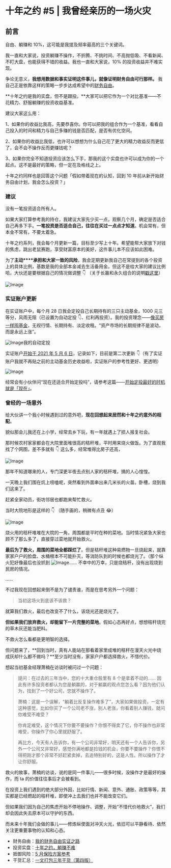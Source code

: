 # 十年之约 #5 | 我曾经亲历的一场火灾

## 前言

自由、躺赚和 10%，这可能是我提及频率最高的三个关键词。

我一直和大家说，投资躺赚不操作，不折腾、不挑时间、不高抛低吸、不看新闻、不盯大盘，也能获得不错的收益。我也一直和大家说，10% 的投资收益并不难实现。

争论无意义，**我想用数据和事实证明这件事儿，就像证明财务自由可行那样。** 我自己正是依靠这样的策略一步步达成希望中的[财务自由](http://mp.weixin.qq.com/s?__biz=MzUzNjE3NzQ3Nw==&mid=2247488358&idx=1&sn=4539d162ecbf8852b1f21b48b6ed0812&chksm=fafb6d4ccd8ce45abb0a6ff587bfbc076e8541431cb2b3a6d9a16eb65e40a9d19b03cb847aaa&scene=21#wechat_redirect)。

**十年之约是我的实盘，但不是跟投。**大家可以把它作为一个对比基准——不花精力、舒服躺赚的投资收益基准。

建议大家这么用：

1、如果你的收益比我高，先要恭喜你。你可以把我的组合作为一个基准，看看自己投入的时间和精力与自己多赚的钱是否匹配，是否有优化空间。

2、如果你的收益比我低，也许可以想想为什么自己花了更大的精力收益反而更低了，会不会不操作反而更赚钱呢？

3、如果你完全不知道投资应该怎么下手，那我的这个实盘也许可以成为你的一个起点。这不是最好的策略，但一定在及格线之上。

十年之约同样也是回答这个问题「假如带着现在的认知，回到 10 年前从新开始财务自由计划，我会怎么投资？」

### 建议

没有一笔投资适合所有人。

如果大家打算参考我的持仓，我建议大家先少买一点，观察几个月，确定是否适合自己再多下手。**一笔投资是否适合自己，往往在买过一点点才知道**。机会常有，但本金不常有，不要太着急。

十年之约系列，我会每个月更新一篇，目标至少写上十年。希望能帮大家放下对钱的焦虑，跳出老鼠赛跑，享受财富原本的美好，这件事儿本不应该如此困难。

为了**主动****承担和大家一致的风险**，我会定期更新我自己在常提到的各个投资上的具体比例，基数是我的全部本金减去生活备用金。但这不是给大家的建议比例哈，大伙还是要根据自己的情况做调整 👇 （关于长赢和永久组合的说明[戳这里](http://mp.weixin.qq.com/s?__biz=MzUzNjE3NzQ3Nw==&mid=2247487547&idx=1&sn=0034f4608a935b280fa2ed305c03d393&chksm=fafb6e11cd8ce7073def3eb0fc42a8bda6b79e823f74c38466f4fe7a0af0ea2e12c19117a9f5&scene=21#wechat_redirect)）

![Image](https://raw.githubusercontent.com/tongweizj/Notes_Img/main/img/202110131116560)

### 实证账户更新

在实证账户中，每个月 28 日我会定投自己长期持有的三只主动基金，1000 元三等分，风雨无阻（已设置为自动定投 👇、红利再投资）。我的投资理念——[像买房一样囤基金](http://mp.weixin.qq.com/s?__biz=MzUzNjE3NzQ3Nw==&mid=2247488019&idx=1&sn=685774962a2608cd2af85e992ddb6764&chksm=fafb6c39cd8ce52fcaabdcaee95f655d05215188fd2d223de4c32e875297b7e87cba96af176d&scene=21#wechat_redirect)，无视行情、长期持有、淡定收租。“资产市场的长期规律不是波动，而是永远上涨”。

![Image](https://mmbiz.qpic.cn/mmbiz_png/xd1hVMKQsAEH78dOg71vPkvDLcmJQcq6n7IrhU6sKjZSzAibI1gmiamiaVgsguHmian6XiaxXeqb94u27CfgLOpdWwg/640?wx_fmt=png&tp=webp&wxfrom=5&wx_lazy=1&wx_co=1)我的自动定投

实证账户[开始于 2021 年 5 月 6 日](http://mp.weixin.qq.com/s?__biz=MzUzNjE3NzQ3Nw==&mid=2247488379&idx=1&sn=cd16ec5885a63fd6abdb6f2fba0fc0ae&chksm=fafb6d51cd8ce447cc0d2f13983463921890787f49cb8ef7706c11a3122b1c5b41ccc2b535ac&scene=21#wechat_redirect)，记录如下，目前是第二次更新 👇（有了实证账户我就不再贴之前的主动基金历史收益啦，实证账户的参考性更好、更透明）

![Image](https://raw.githubusercontent.com/tongweizj/Notes_Img/main/img/202110131116272)

经常会有小伙伴问“现在还适合开始定投吗”，请参考这篇——[开始定投最好的时机就是「现在」](http://mp.weixin.qq.com/s?__biz=MzUzNjE3NzQ3Nw==&mid=2247488388&idx=1&sn=96ddf3fd0dc7d920c8a3742aa5fa6d0d&chksm=fafb6daecd8ce4b8d78dbee1e47b814e05bf46aea828a1cb0b4d6e1a7e6e067acc70bddb7b0b&scene=21#wechat_redirect)。

### 曾经的一场意外

给大伙讲一个我小时候遇到过的意外吧，**现在回想起来居然和十年之约意外的相配**。

貌似那会儿我还在上小学，经常去乡下玩，有一年就遇上了损人报复社会。

那时候农村家家都会在大院里面堆很高的秸秆堆，平时用来烧火做饭。为了直观我找了个网图，差不多就有 👇 这么多，经常堆得比房子还高，

![Image](https://raw.githubusercontent.com/tongweizj/Notes_Img/main/img/202110131116651)

那年不知道哪来的人，专门深更半夜去点别人家的秸秆堆，搞的人心惶惶。

一天晚上我们围在炕上唠嗑呢，突然看到外面串出来几米长的火苗。卧槽，烧到我们这来了。

赶紧全家动员，街坊邻居也都跑来帮忙救火。

当时大院地形是这样的 👇 （随手画的，稍微有点丑 😂）

![Image](https://raw.githubusercontent.com/tongweizj/Notes_Img/main/img/202110131116173)

烧火用的秸秆堆堆在大院的一角，周围都是平时在种的菜地。当时情况紧急大家也顾不了那么多了，直接穿过菜地就开始救火。

**最后为了救火，周围的菜地全都踩烂了**。但是秸秆堆这种易燃物一旦烧起来，就靠家家户户的脸盘、水桶根本不可能扑灭，等消防队到的时候也都烧光了。（那个纵火犯好像最后也没抓到 ![Image](https://mmbiz.qpic.cn/mmbiz_png/xd1hVMKQsAGiaEp19xAyBMKZKyffHo4sRzAKVX8hvmhtMtcsGHYBeOGd5Wal1FZWQZELeP8zicLKKK6uaYIry2zw/640?wx_fmt=png&tp=webp&wxfrom=5&wx_lazy=1&wx_co=1)…… 不幸中的万幸，只是烧秸秆，没有出现烧到民房的情况。

……

不过我现在回想起来倒不是为了谴责谁，而是在思考另外一个问题：

> 当初这场火到底该不该救？

就算我们救火，最后也改变不了什么，该烧光还是烧光了。

**但如果我们放弃救火，却能留下一片完整的菜地**。假如心态再好点，想想秸秆烧完的草木灰还能当肥料。

不救火怎么看都是更明智的选择。

但问题来了，**回到当时，真有人能站在那看着家里成堆的秸秆在漫天火光中烧成灰却什么都不做吗？**至少当时没有，家家户户都选择救火，不惜代价。

想起当初基金经理萧楠在访谈时被问过一个问题：

> 提问：在过去的三年当中，您的十大重仓股里有 8 个是拿着不动的…… 因此有许多投资者都认为您是躺赢的，对于躺赢的观点您怎么看？因为他们认为，找到了一个好公司，您就不操作了。
>
> 萧楠：这是一个误解，“躺着比反复操作难多了”，大家如果做投资，一定有这种感觉，比如你买了一个公司老不涨，别人老涨，你看着别人赚钱，就问你难受不难受？
>
> 你肯定难受，这个情况下你要不要操作？你恨不得卖了它，你不操作也非常难受，你操作了你心里就舒服了。
>
> 再比方，今天有人告诉你，有一个公司非常好，明天还有一个人告诉你，另外一个公司又非常好，感觉你满地都是捡钱的机会，你要不要操作？你恨不得把刚才那个非常不好赶紧卖掉，去追特别好的，这是人性。所以操作了才让你舒服。

救火的故事，萧楠的访谈，说的是同一件事儿——很多时候，没操作才是最好的操作，而 ta 的价值往往事后才会被看到。

在投资上我们遇到的绝大部分外因，比如行情、新闻、意外、通胀、政策等等，其实都是已经燃起的秸秆堆，即使冲上去我们也并不能改变它们。

但如果我们因为自己的焦虑开始不停地操作、调整，开始“不惜代价地救火”，我们却会因此失去原本可以守护的东西。

而未来十年我们会做的事儿——修炼纵使面对冲天火光，依旧可以平静看待、依然关注更重要事物的认知和心态。

- 财务自由：[我的财务自由实证之路](http://mp.weixin.qq.com/s?__biz=MzUzNjE3NzQ3Nw==&mid=2247488358&idx=1&sn=4539d162ecbf8852b1f21b48b6ed0812&chksm=fafb6d4ccd8ce45abb0a6ff587bfbc076e8541431cb2b3a6d9a16eb65e40a9d19b03cb847aaa&scene=21#wechat_redirect)
- 投资实盘：[十年之约，躺赚不难](http://mp.weixin.qq.com/s?__biz=MzUzNjE3NzQ3Nw==&mid=2247488336&idx=1&sn=2c936784a75fead04a415bb5d2313b29&chksm=fafb6d7acd8ce46c3029fcb690c9f2721bc54580c91e237e2690fff3ab80571d338940d6339c&scene=21#wechat_redirect)
- 抵御风险：[5 月保险方案参考](http://mp.weixin.qq.com/s?__biz=MzUzNjE3NzQ3Nw==&mid=2247488419&idx=1&sn=04d49205e98b2ee8d1b44f7d27198cba&chksm=fafb6d89cd8ce49f80e3eee3156494433a8aacc994f43e3d505066cebf01b82d4f0cbb9f6bfb&token=1303282749&lang=zh_CN&scene=21#wechat_redirect)
- 干货汇总：[一文打包三年干货（第四版）](https://mp.weixin.qq.com/s?__biz=MzUzNjE3NzQ3Nw==&mid=2247488095&idx=1&sn=45424a8e39b9a6c2cc99561a11c35b1c&scene=21#wechat_redirect)